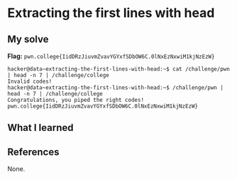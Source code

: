 # Extracting the first lines with head


## My solve
**Flag:** `pwn.college{IidDRzJiuvmZvavYGYxfSDbOW6C.0lNxEzNxwiM1kjNzEzW}`


```
hacker@data~extracting-the-first-lines-with-head:~$ cat /challenge/pwn | head -n 7 | /challenge/college
Invalid codes!
hacker@data~extracting-the-first-lines-with-head:~$ /challenge/pwn | head -n 7 | /challenge/college
Congratulations, you piped the right codes!
pwn.college{IidDRzJiuvmZvavYGYxfSDbOW6C.0lNxEzNxwiM1kjNzEzW}
```

## What I learned


## References 
None.
